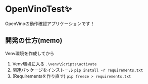 # OpenVinoTest✨
 OpenVinoの動作確認アプリケーションです！

## 開発の仕方(memo)
Venv環境を作成してから

1. Venv環境に入る
`.\venv\Scripts\activate`
1. 関連パッケージをインストール
`pip install -r requirements.txt`
1. (Requirementsを作り直す)
`pip freeze > requirements.txt`